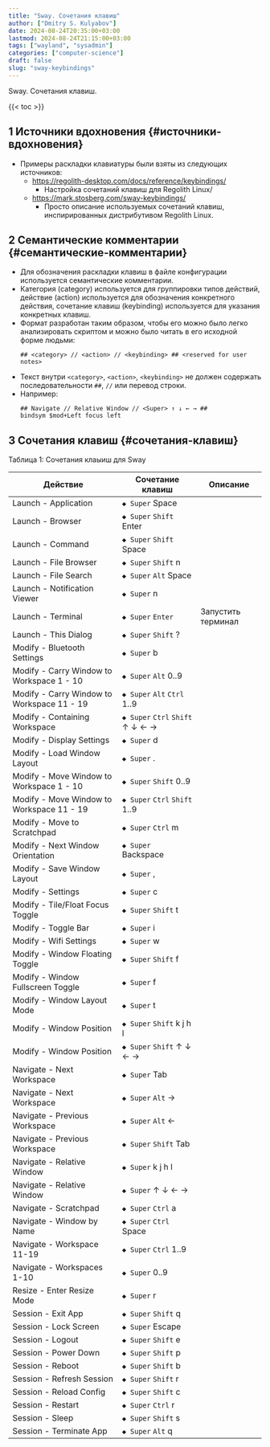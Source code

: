 ```yaml
---
title: "Sway. Сочетания клавиш"
author: ["Dmitry S. Kulyabov"]
date: 2024-08-24T20:35:00+03:00
lastmod: 2024-08-24T21:15:00+03:00
tags: ["wayland", "sysadmin"]
categories: ["computer-science"]
draft: false
slug: "sway-keybindings"
---
```


Sway. Сочетания клавиш.

<!--more-->

{{< toc >}}


## <span class="section-num">1</span> Источники вдохновения {#источники-вдохновения}

-   Примеры раскладки клавиатуры были взяты из следующих источников:
    -   <https://regolith-desktop.com/docs/reference/keybindings/>
        -   Настройка сочетаний клавиш для Regolith Linux/
    -   <https://mark.stosberg.com/sway-keybindings/>
        -   Просто описание используемых сочетаний клавиш, инспирированных дистрибутивом Regolith Linux.


## <span class="section-num">2</span> Семантические комментарии {#семантические-комментарии}

-   Для обозначения раскладки клавиш в файле конфигурации используется семантические комментарии.
-   Категория (category) используется для группировки типов действий, действие (action) используется для обозначения конкретного действия, сочетание клавиш (keybinding) используется для указания конкретных клавиш.
-   Формат разработан таким образом, чтобы его можно было легко анализировать скриптом и можно было читать в его исходной форме людьми:
    ```conf-unix
    ## <category> // <action> // <keybinding> ## <reserved for user notes>
    ```
-   Текст внутри `<category>`, `<action>`, `<keybinding>` не должен содержать последовательности `##`, `//` или перевод строки.
-   Например:
    ```conf-unix
    ## Navigate // Relative Window // <Super> ↑ ↓ ← → ##
    bindsym $mod+Left focus left
    ```


## <span class="section-num">3</span> Сочетания клавиш {#сочетания-клавиш}

<div class="table-caption">
  <span class="table-number">&#1058;&#1072;&#1073;&#1083;&#1080;&#1094;&#1072; 1:</span>
  Сочетания клаыиш для Sway
</div>

| Действие                                   | Сочетание клавиш                  | Описание           |
|--------------------------------------------|-----------------------------------|--------------------|
| Launch - Application                       | `◆ Super`  Space                  |                    |
| Launch - Browser                           | `◆ Super` `Shift`  Enter          |                    |
| Launch - Command                           | `◆ Super` `Shift`  Space          |                    |
| Launch - File Browser                      | `◆ Super` `Shift`  n              |                    |
| Launch - File Search                       | `◆ Super` `Alt`  Space            |                    |
| Launch - Notification Viewer               | `◆ Super`  n                      |                    |
| Launch - Terminal                          | `◆ Super` `Enter`                 | Запустить терминал |
| Launch - This Dialog                       | `◆ Super` `Shift`  ?              |                    |
| Modify - Bluetooth Settings                | `◆ Super`  b                      |                    |
| Modify - Carry Window to Workspace 1 - 10  | `◆ Super` `Alt`  0..9             |                    |
| Modify - Carry Window to Workspace 11 - 19 | `◆ Super` `Alt` `Ctrl`  1..9      |                    |
| Modify - Containing Workspace              | `◆ Super` `Ctrl` `Shift`  ↑ ↓ ← → |                    |
| Modify - Display Settings                  | `◆ Super`  d                      |                    |
| Modify - Load Window Layout                | `◆ Super`  .                      |                    |
| Modify - Move Window to Workspace 1 - 10   | `◆ Super` `Shift`  0..9           |                    |
| Modify - Move Window to Workspace 11 - 19  | `◆ Super` `Ctrl` `Shift`  1..9    |                    |
| Modify - Move to Scratchpad                | `◆ Super` `Ctrl`  m               |                    |
| Modify - Next Window Orientation           | `◆ Super`  Backspace              |                    |
| Modify - Save Window Layout                | `◆ Super`  ,                      |                    |
| Modify - Settings                          | `◆ Super`  c                      |                    |
| Modify - Tile/Float Focus Toggle           | `◆ Super` `Shift`  t              |                    |
| Modify - Toggle Bar                        | `◆ Super`  i                      |                    |
| Modify - Wifi Settings                     | `◆ Super`  w                      |                    |
| Modify - Window Floating Toggle            | `◆ Super` `Shift`  f              |                    |
| Modify - Window Fullscreen Toggle          | `◆ Super`  f                      |                    |
| Modify - Window Layout Mode                | `◆ Super`  t                      |                    |
| Modify - Window Position                   | `◆ Super` `Shift`  k j h l        |                    |
| Modify - Window Position                   | `◆ Super` `Shift`  ↑ ↓ ← →        |                    |
| Navigate - Next Workspace                  | `◆ Super`  Tab                    |                    |
| Navigate - Next Workspace                  | `◆ Super` `Alt`  →                |                    |
| Navigate - Previous Workspace              | `◆ Super` `Alt`  ←                |                    |
| Navigate - Previous Workspace              | `◆ Super` `Shift`  Tab            |                    |
| Navigate - Relative Window                 | `◆ Super`  k j h l                |                    |
| Navigate - Relative Window                 | `◆ Super`  ↑ ↓ ← →                |                    |
| Navigate - Scratchpad                      | `◆ Super` `Ctrl`  a               |                    |
| Navigate - Window by Name                  | `◆ Super` `Ctrl`  Space           |                    |
| Navigate - Workspace 11-19                 | `◆ Super` `Ctrl`  1..9            |                    |
| Navigate - Workspaces 1-10                 | `◆ Super`  0..9                   |                    |
| Resize - Enter Resize Mode                 | `◆ Super`  r                      |                    |
| Session - Exit App                         | `◆ Super` `Shift`  q              |                    |
| Session - Lock Screen                      | `◆ Super`  Escape                 |                    |
| Session - Logout                           | `◆ Super` `Shift`  e              |                    |
| Session - Power Down                       | `◆ Super` `Shift`  p              |                    |
| Session - Reboot                           | `◆ Super` `Shift`  b              |                    |
| Session - Refresh Session                  | `◆ Super` `Shift`  r              |                    |
| Session - Reload Config                    | `◆ Super` `Shift`  c              |                    |
| Session - Restart                          | `◆ Super` `Ctrl`  r               |                    |
| Session - Sleep                            | `◆ Super` `Shift`  s              |                    |
| Session - Terminate App                    | `◆ Super` `Alt`  q                |                    |
